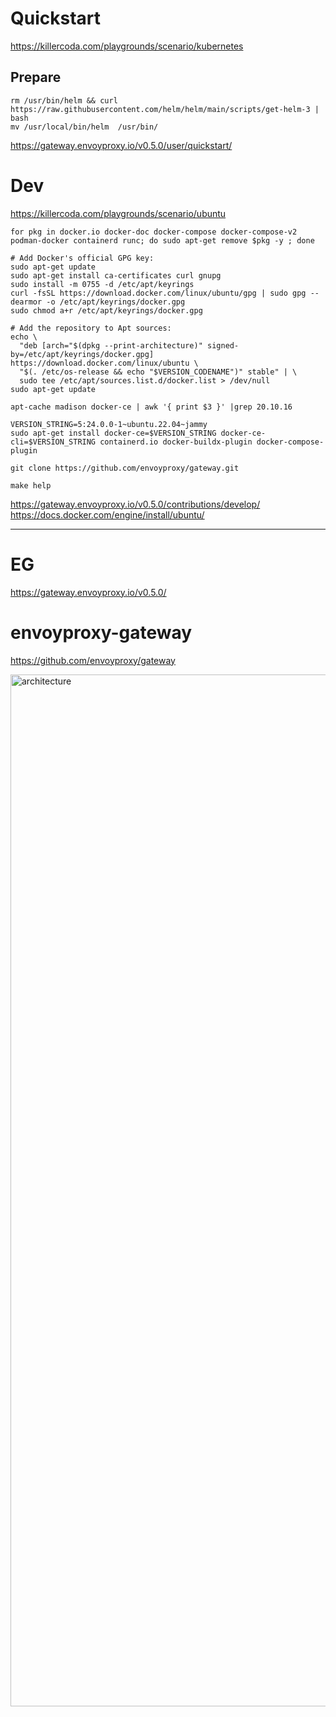 # Quickstart

https://killercoda.com/playgrounds/scenario/kubernetes    

## Prepare

```
rm /usr/bin/helm && curl https://raw.githubusercontent.com/helm/helm/main/scripts/get-helm-3 | bash
mv /usr/local/bin/helm  /usr/bin/

```


https://gateway.envoyproxy.io/v0.5.0/user/quickstart/     



# Dev
https://killercoda.com/playgrounds/scenario/ubuntu    
 

```
for pkg in docker.io docker-doc docker-compose docker-compose-v2 podman-docker containerd runc; do sudo apt-get remove $pkg -y ; done

```

```
# Add Docker's official GPG key:
sudo apt-get update
sudo apt-get install ca-certificates curl gnupg
sudo install -m 0755 -d /etc/apt/keyrings
curl -fsSL https://download.docker.com/linux/ubuntu/gpg | sudo gpg --dearmor -o /etc/apt/keyrings/docker.gpg
sudo chmod a+r /etc/apt/keyrings/docker.gpg

# Add the repository to Apt sources:
echo \
  "deb [arch="$(dpkg --print-architecture)" signed-by=/etc/apt/keyrings/docker.gpg] https://download.docker.com/linux/ubuntu \
  "$(. /etc/os-release && echo "$VERSION_CODENAME")" stable" | \
  sudo tee /etc/apt/sources.list.d/docker.list > /dev/null
sudo apt-get update

```


```
apt-cache madison docker-ce | awk '{ print $3 }' |grep 20.10.16
```

```
VERSION_STRING=5:24.0.0-1~ubuntu.22.04~jammy
sudo apt-get install docker-ce=$VERSION_STRING docker-ce-cli=$VERSION_STRING containerd.io docker-buildx-plugin docker-compose-plugin

```

```
git clone https://github.com/envoyproxy/gateway.git
```

```
make help
```


https://gateway.envoyproxy.io/v0.5.0/contributions/develop/    
https://docs.docker.com/engine/install/ubuntu/     

---

# EG

https://gateway.envoyproxy.io/v0.5.0/    










# envoyproxy-gateway



https://github.com/envoyproxy/gateway   


<img width="1651" alt="architecture" src="https://user-images.githubusercontent.com/13954225/233783791-3ec49a88-b58c-4b59-a38f-f1b094a85a08.png">

